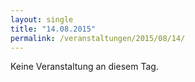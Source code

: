 ```yaml
---
layout: single
title: "14.08.2015"
permalink: /veranstaltungen/2015/08/14/
---
```


Keine Veranstaltung an diesem Tag.
